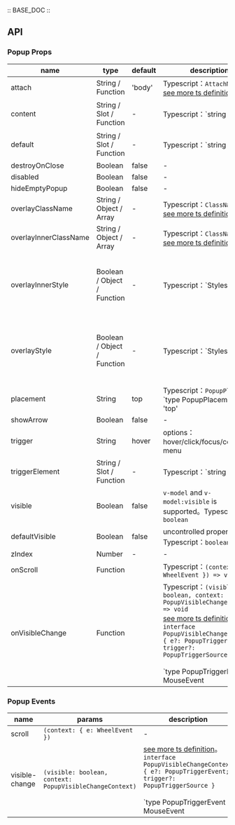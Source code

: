 :: BASE_DOC ::

## API
### Popup Props

name | type | default | description | required
-- | -- | -- | -- | --
attach | String / Function | 'body' | Typescript：`AttachNode`。[see more ts definition](https://github.com/Tencent/tdesign-vue-next/blob/develop/src/common.ts) | N
content | String / Slot / Function | - | Typescript：`string | TNode`。[see more ts definition](https://github.com/Tencent/tdesign-vue-next/blob/develop/src/common.ts) | N
default | String / Slot / Function | - | Typescript：`string | TNode`。[see more ts definition](https://github.com/Tencent/tdesign-vue-next/blob/develop/src/common.ts) | N
destroyOnClose | Boolean | false | \- | N
disabled | Boolean | false | \- | N
hideEmptyPopup | Boolean | false | \- | N
overlayClassName | String / Object / Array | - | Typescript：`ClassName`。[see more ts definition](https://github.com/Tencent/tdesign-vue-next/blob/develop/src/common.ts) | N
overlayInnerClassName | String / Object / Array | - | Typescript：`ClassName`。[see more ts definition](https://github.com/Tencent/tdesign-vue-next/blob/develop/src/common.ts) | N
overlayInnerStyle | Boolean / Object / Function | - | Typescript：`Styles | ((triggerElement: HTMLElement, popupElement: HTMLElement) => Styles)`。[see more ts definition](https://github.com/Tencent/tdesign-vue-next/blob/develop/src/common.ts) | N
overlayStyle | Boolean / Object / Function | - | Typescript：`Styles | ((triggerElement: HTMLElement, popupElement: HTMLElement) => Styles)`。[see more ts definition](https://github.com/Tencent/tdesign-vue-next/blob/develop/src/common.ts) | N
placement | String | top | Typescript：`PopupPlacement` `type PopupPlacement = 'top'|'left'|'right'|'bottom'|'top-left'|'top-right'|'bottom-left'|'bottom-right'|'left-top'|'left-bottom'|'right-top'|'right-bottom'`。[see more ts definition](https://github.com/Tencent/tdesign-vue-next/tree/develop/src/popup/type.ts) | N
showArrow | Boolean | false | \- | N
trigger | String | hover | options：hover/click/focus/context-menu | N
triggerElement | String / Slot / Function | - | Typescript：`string | TNode`。[see more ts definition](https://github.com/Tencent/tdesign-vue-next/blob/develop/src/common.ts) | N
visible | Boolean | false | `v-model` and `v-model:visible` is supported。Typescript：`boolean` | N
defaultVisible | Boolean | false | uncontrolled property。Typescript：`boolean` | N
zIndex | Number | - | \- | N
onScroll | Function |  | Typescript：`(context: { e: WheelEvent }) => void`<br/> | N
onVisibleChange | Function |  | Typescript：`(visible: boolean, context: PopupVisibleChangeContext) => void`<br/>[see more ts definition](https://github.com/Tencent/tdesign-vue-next/tree/develop/src/popup/type.ts)。<br/>`interface PopupVisibleChangeContext { e?: PopupTriggerEvent; trigger?: PopupTriggerSource }`<br/><br/>`type PopupTriggerEvent = MouseEvent | FocusEvent | KeyboardEvent`<br/><br/>`type PopupTriggerSource = 'document' | 'trigger-element-click' | 'trigger-element-hover' | 'trigger-element-blur' | 'trigger-element-focus' | 'context-menu' | 'keydown-esc'`<br/> | N

### Popup Events

name | params | description
-- | -- | --
scroll | `(context: { e: WheelEvent })` | \-
visible-change | `(visible: boolean, context: PopupVisibleChangeContext)` | [see more ts definition](https://github.com/Tencent/tdesign-vue-next/tree/develop/src/popup/type.ts)。<br/>`interface PopupVisibleChangeContext { e?: PopupTriggerEvent; trigger?: PopupTriggerSource }`<br/><br/>`type PopupTriggerEvent = MouseEvent | FocusEvent | KeyboardEvent`<br/><br/>`type PopupTriggerSource = 'document' | 'trigger-element-click' | 'trigger-element-hover' | 'trigger-element-blur' | 'trigger-element-focus' | 'context-menu' | 'keydown-esc'`<br/>
